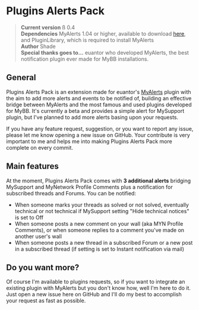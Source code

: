 Plugins Alerts Pack
===============================

> **Current version** ß 0.4  
> **Dependencies** MyAlerts 1.04 or higher, available to download [here][1], and PluginLibrary, which is required to install MyAlerts  
> **Author** Shade  
> **Special thanks goes to...** euantor who developed MyAlerts, the best notification plugin ever made for MyBB installations.

[1]: http://mods.mybb.com/view/MyAlerts

General
-------

Plugins Alerts Pack is an extension made for euantor's [MyAlerts][1] plugin with the aim to add more alerts and events to be notified of, building an effective bridge between MyAlerts and the most famous and used plugins developed for MyBB. It's currently a beta and provides a simple alert for MySupport plugin, but I've planned to add more alerts basing upon your requests.

If you have any feature request, suggestion, or you want to report any issue, please let me know opening a new issue on GitHub. Your contribute is very important to me and helps me into making Plugins Alerts Pack more complete on every commit. 

Main features
-------------

At the moment, Plugins Alerts Pack comes with **3 additional alerts** bridging MySupport and MyNetwork Profile Comments plus a notification for subscribed threads and Forums. You can be notified:

* When someone marks your threads as solved or not solved, eventually technical or not technical if MySupport setting "Hide technical notices" is set to Off
* When someone posts a new comment on your wall (aka MYN Profile Comments), or when someone replies to a comment you've made on another user's wall
* When someone posts a new thread in a subscribed Forum or a new post in a subscribed thread (if setting is set to Instant notification via mail)

Do you want more?
----------

Of course I'm available to plugins requests, so if you want to integrate an existing plugin with MyAlerts but you don't know how, well I'm here to do it. Just open a new issue here on GitHub and I'll do my best to accomplish your request as fast as possible.
